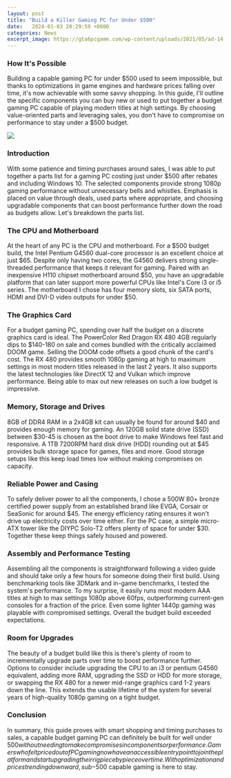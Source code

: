 ```yaml
---
layout: post
title: "Build a Killer Gaming PC for Under $500"
date:   2024-01-03 20:29:59 +0000
categories: News
excerpt_image: https://gta6pcgame.com/wp-content/uploads/2021/05/ad-14.jpg
---
```

### How It's Possible 
 
Building a capable gaming PC for under $500 used to seem impossible, but thanks to optimizations in game engines and hardware prices falling over time, it's now achievable with some savvy shopping. In this guide, I'll outline the specific components you can buy new or used to put together a budget gaming PC capable of playing modern titles at high settings. By choosing value-oriented parts and leveraging sales, you don't have to compromise on performance to stay under a $500 budget.
 

![](https://gta6pcgame.com/wp-content/uploads/2021/05/ad-14.jpg)
### Introduction  

With some patience and timing purchases around sales, I was able to put together a parts list for a gaming PC costing just under $500 after rebates and including Windows 10. The selected components provide strong 1080p gaming performance without unnecessary bells and whistles. Emphasis is placed on value through deals, used parts where appropriate, and choosing upgradable components that can boost performance further down the road as budgets allow. Let's breakdown the parts list.

### The CPU and Motherboard
 
At the heart of any PC is the CPU and motherboard. For a $500 budget build, the Intel Pentium G4560 dual-core processor is an excellent choice at just $65. Despite only having two cores, the G4560 delivers strong single-threaded performance that keeps it relevant for gaming. Paired with an inexpensive H110 chipset motherboard around $50, you have an upgradable platform that can later support more powerful CPUs like Intel's Core i3 or i5 series. The motherboard I chose has four memory slots, six SATA ports, HDMI and DVI-D video outputs for under $50.
 
### The Graphics Card
 
For a budget gaming PC, spending over half the budget on a discrete graphics card is ideal. The PowerColor Red Dragon RX 480 4GB regularly dips to $140-180 on sale and comes bundled with the critically acclaimed DOOM game. Selling the DOOM code offsets a good chunk of the card's cost. The RX 480 provides smooth 1080p gaming at high to maximum settings in most modern titles released in the last 2 years. It also supports the latest technologies like DirectX 12 and Vulkan which improve performance. Being able to max out new releases on such a low budget is impressive.

### Memory, Storage and Drives
 
8GB of DDR4 RAM in a 2x4GB kit can usually be found for around $40 and provides enough memory for gaming. An 120GB solid state drive (SSD) between $30-45 is chosen as the boot drive to make Windows feel fast and responsive. A 1TB 7200RPM hard disk drive (HDD) rounding out at $45 provides bulk storage space for games, files and more. Good storage setups like this keep load times low without making compromises on capacity.
  
### Reliable Power and Casing
  
To safely deliver power to all the components, I chose a 500W 80+ bronze certified power supply from an established brand like EVGA, Corsair or SeaSonic for around $45. The energy efficiency rating ensures it won't drive up electricity costs over time either. For the PC case, a simple micro-ATX tower like the DIYPC Solo-T2 offers plenty of space for under $30. Together these keep things safely housed and powered.
  
### Assembly and Performance Testing
 
Assembling all the components is straightforward following a video guide and should take only a few hours for someone doing their first build. Using benchmarking tools like 3DMark and in-game benchmarks, I tested the system's performance. To my surprise, it easily runs most modern AAA titles at high to max settings 1080p above 60fps, outperforming current-gen consoles for a fraction of the price. Even some lighter 1440p gaming was playable with compromised settings. Overall the budget build exceeded expectations.

### Room for Upgrades
 
The beauty of a budget build like this is there's plenty of room to incrementally upgrade parts over time to boost performance further. Options to consider include upgrading the CPU to an i3 or pentium G4560 equivalent, adding more RAM, upgrading the SSD or HDD for more storage, or swapping the RX 480 for a newer mid-range graphics card 1-2 years down the line. This extends the usable lifetime of the system for several years of high-quality 1080p gaming on a tight budget.
 
### Conclusion

In summary, this guide proves with smart shopping and timing purchases to sales, a capable budget gaming PC can definitely be built for well under $500 without needing to make compromises in components or performance. Gamers who felt priced out of PC gaming now have an accessible entry point to join the platform and start upgrading their rig piece by piece over time. With optimization and prices trending downward, sub-$500 capable gaming is here to stay.